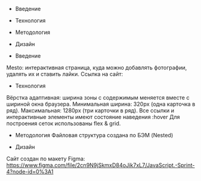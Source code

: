 
* Введение
* Технология
* Методология
* Дизайн

* Введение

Mesto: интерактивная страница, куда можно добавлять фотографии, удалять их и ставить лайки.
Ссылка на сайт: 

* Технология

Вёрстка адаптивная: ширина зоны с содержимым меняется вместе с шириной окна браузера.  Минимальная ширина: 320px (одна карточка в ряд). Максимальная: 1280px (три карточки в ряд).
Все ссылки и интерактивные элементы имеют состояние наведения :hover
Для построения сеток использованы flex & grid.

* Методология
Файловая структура создана по БЭМ (Nested)


* Дизайн

Сайт создан по макету Figma: https://www.figma.com/file/2cn9N9jSkmxD84oJik7xL7/JavaScript.-Sprint-4?node-id=0%3A1




